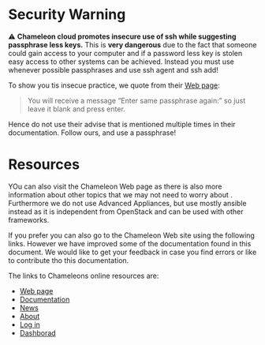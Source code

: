 # Security Warning

:warning: **Chameleon cloud promotes insecure use of ssh while
suggesting passphrase less keys.** This is **very dangerous** due to
the fact that someone could gain access to your computer and if a
password less key is stolen easy access to other systems can be
achieved. Instead you must use whenever possible passphrases and use
ssh agent and ssh add!

To show you tis insecue practice, we quote from their
[Web page](https://chameleoncloud.readthedocs.io/en/latest/getting-started/faq.html?highlight=ssh#faq-ssh):

> You will receive a message “Enter same passphrase again:” so just
> leave it blank and press enter.

Hence do not use their advise that is mentioned multiple times in their
documentation. Follow ours, and use a passphrase!

# Resources

YOu can also visit the Chameleon Web page as there is also more
information about other topics that we may not need to worry about
. Furthermore we do not use Advanced Appliances, but use mostly
ansible instead as it is independent from OpenStack and can be used
with other frameworks.

If you prefer you can also go to the Chameleon Web site using the
following links. However we have improved some of the documentation
found in this document. We would like to get your feedback in case you
find errors or like to contribute tho this documentation.


The links to Chameleons online resources are:

- [Web page](https://www.chameleoncloud.org/)
- [Documentation ](https://chameleoncloud.readthedocs.io/en/latest/)
- [News](https://www.chameleoncloud.org/news/)
- [About](https://www.chameleoncloud.org/about/chameleon/)
- [Log in](https://www.chameleoncloud.org/login/)
- [Dashborad](https://www.chameleoncloud.org/user/dashboard/)
